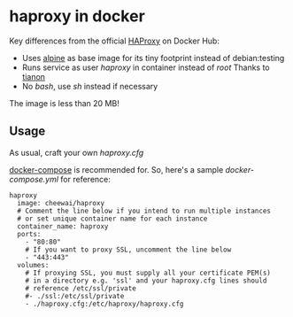 # haproxy in docker

Key differences from the official [HAProxy](https://hub.docker.com/_/haproxy/) on Docker Hub:

- Uses [alpine](https://hub.docker.com/_/alpine/) as base image for its tiny footprint instead of debian:testing 
- Runs service as user *haproxy* in container instead of *root* Thanks to [tianon](https://github.com/tianon/gosu/)
- No *bash*, use *sh* instead if necessary

The image is less than 20 MB!


## Usage

As usual, craft your own *haproxy.cfg*

[docker-compose](https://docs.docker.com/compose/compose-file/) is recommended for. So, here's a sample *docker-compose.yml* for reference:

```
haproxy
  image: cheewai/haproxy
  # Comment the line below if you intend to run multiple instances
  # or set unique container name for each instance
  container_name: haproxy
  ports:
    - "80:80"
    # If you want to proxy SSL, uncomment the line below
    - "443:443"
  volumes:
    # If proxying SSL, you must supply all your certificate PEM(s)
    # in a directory e.g. 'ssl' and your haproxy.cfg lines should
    # reference /etc/ssl/private
    #- ./ssl:/etc/ssl/private
    - ./haproxy.cfg:/etc/haproxy/haproxy.cfg
```
